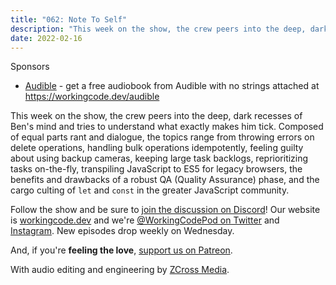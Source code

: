 ```yaml
---
title: "062: Note To Self"
description: "This week on the show, the crew peers into the deep, dark recesses of Ben's mind and tries to understand what exactly makes him tick."
date: 2022-02-16
---
```


<script async defer onload="redcircleIframe();" src="https://api.podcache.net/embedded-player/sh/30227421-bc27-45c2-bfb4-861def7dd4cc/ep/663d9ab0-4cfd-4387-8e89-75aaf0e41d2d"></script><div class="redcirclePlayer-663d9ab0-4cfd-4387-8e89-75aaf0e41d2d"></div>

Sponsors
- [Audible](https://workingcode.dev/audible) - get a free audiobook from Audible with no strings attached at https://workingcode.dev/audible

This week on the show, the crew peers into the deep, dark recesses of Ben's mind and tries to understand what exactly makes him tick. Composed of equal parts rant and dialogue, the topics range from throwing errors on delete operations, handling bulk operations idempotently, feeling guilty about using backup cameras, keeping large task backlogs, reprioritizing tasks on-the-fly, transpiling JavaScript to ES5 for legacy browsers, the benefits and drawbacks of a robust QA (Quality Assurance) phase, and the cargo culting of `let` and `const` in the greater JavaScript community.

Follow the show and be sure to [join the discussion on Discord][working-code-discord]! Our website is [workingcode.dev][working-code] and we're [@WorkingCodePod on Twitter][working-code-twitter] and [Instagram][working-code-instagram]. New episodes drop weekly on Wednesday.

And, if you're **feeling the love**, [support us on Patreon][working-code-patreon].

[working-code]: https://workingcode.dev/
[working-code-discord]: https://workingcode.dev/discord/
[working-code-instagram]: https://www.instagram.com/workingcodepod/
[working-code-patreon]: https://www.patreon.com/workingcodepod
[working-code-twitter]: https://twitter.com/WorkingCodePod

With audio editing and engineering by [ZCross Media](https://www.zcross.media/).

